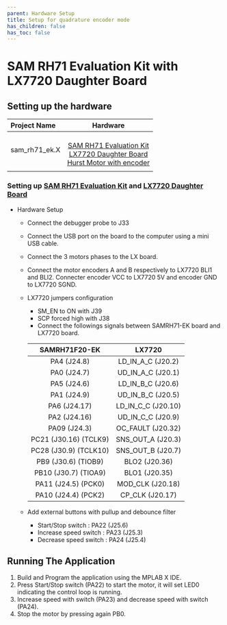 ```yaml
---
parent: Hardware Setup
title: Setup for quadrature encoder mode
has_children: false
has_toc: false
---
```


# SAM RH71 Evaluation Kit with LX7720 Daughter Board
## Setting up the hardware

| Project Name| Hardware |
|:---------|:---------:|
| sam_rh71_ek.X |<br>[SAM RH71 Evaluation Kit](https://ww1.microchip.com/downloads/en/DeviceDoc/SAMRH71F20-EK-Evaluation-Kit-User-Guide-DS50002910A.pdf)<br>[LX7720 Daughter Board](https://www.microsemi.com/product-directory/space-system-managers/3708-position-motor-controller-ic#resources)<br>[Hurst Motor with encoder](https://www.microchip.com/DevelopmentTools/ProductDetails/PartNo/AC300022) |
|||
	
### Setting up [SAM RH71 Evaluation Kit](https://ww1.microchip.com/downloads/en/DeviceDoc/SAMRH71F20-EK-Evaluation-Kit-User-Guide-DS50002910A.pdf) and [LX7720 Daughter Board](https://www.microsemi.com/product-directory/space-system-managers/3708-position-motor-controller-ic#resources)

* Hardware Setup
    * Connect the debugger probe to J33
    * Connect the USB port on the board to the computer using a mini USB cable.
    * Connect the 3 motors phases to the LX board.
    * Connect the motor encoders A and B respectively to LX7720 BLI1 and BLI2. Connecter encoder VCC to LX7720 5V and encoder GND to LX7720 SGND.
    * LX7720 jumpers configuration
        * SM_EN to ON with J39
        * SCP forced high with J38
        * Connect the followings signals between SAMRH71-EK board and LX7720 board.

        | SAMRH71F20-EK        | LX7720                |
        |:-------------:       |:-------------:        |
        | PA4 (J24.8)          |   LD_IN_A_C   (J20.2) | 
        | PA0 (J24.7)          |   UD_IN_A_C   (J20.1) | 
        | PA5 (J24.6)          |   LD_IN_B_C   (J20.6) | 
        | PA1 (J24.9)          |   UD_IN_B_C   (J20.5) | 
        | PA6 (J24.17)         |   LD_IN_C_C   (J20.10)|
        | PA2 (J24.16)         |   UD_IN_C_C   (J20.9) |
        | PA09 (J24.3)         |   OC_FAULT    (J20.32)|
        | PC21 (J30.16) (TCLK9)|   SNS_OUT_A   (J20.3) |
        | PC28 (J30.9) (TCLK10)|   SNS_OUT_B   (J20.7) |
        | PB9 (J30.6) (TIOB9)  |   BLO2        (J20.36)|
        | PB10 (J30.7) (TIOA9) |   BLO1        (J20.35)|
        | PA11 (J24.5) (PCK0)  |   MOD_CLK     (J20.18)|
        | PA10 (J24.4) (PCK2)  |   CP_CLK      (J20.17)|
    * Add external buttons with pullup and debounce filter
        * Start/Stop switch : PA22 (J25.6)
        * Increase speed switch : PA23 (J25.3)
        * Decrease speed switch : PA24 (J25.4)

## Running The Application

1. Build and Program the application using the MPLAB X IDE.
2. Press Start/Stop switch (PA22) to start the motor, it will set LED0 indicating the control loop is running.
3. Increase speed with switch (PA23) and decrease speed with switch (PA24).
4. Stop the motor by pressing again PB0.
